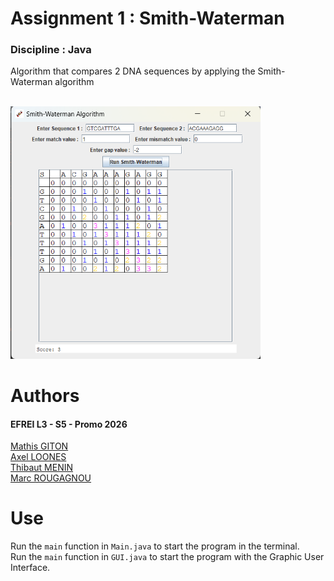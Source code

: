 # Assignment 1 : Smith-Waterman
### Discipline : Java

Algorithm that compares 2 DNA sequences by applying the Smith-Waterman algorithm

\
<img src="./img/UI_project.png" alt="drawing" width="400"/>
# Authors

#### EFREI L3 - S5 - Promo 2026

[Mathis GITON](https://github.com/MathisG179)\
[Axel LOONES](https://github.com/AxelLns)\
[Thibaut MENIN](https://github.com/Pulsar94)\
[Marc ROUGAGNOU](https://github.com/MarcEfrei)

# Use

Run the `main` function in `Main.java` to start the program in the terminal.\
Run the `main` function in `GUI.java` to start the program with the Graphic User Interface.